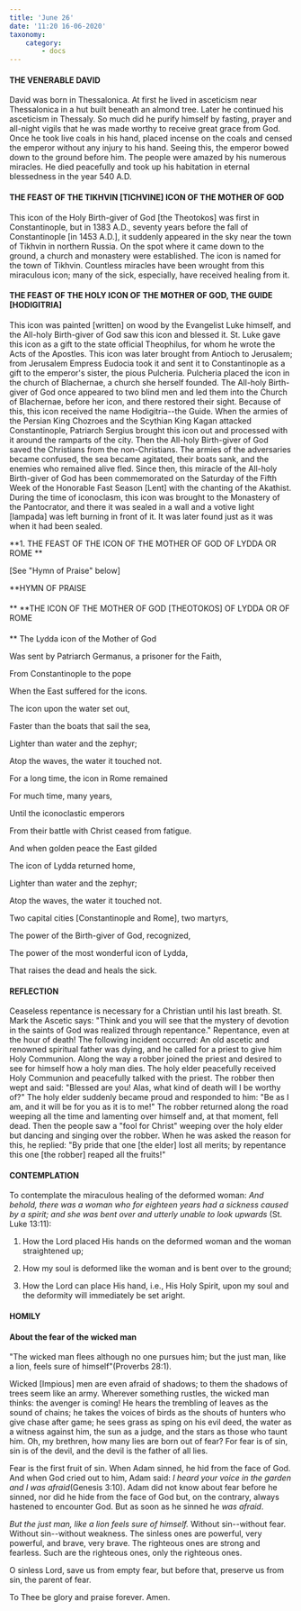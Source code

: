 ```yaml
---
title: 'June 26'
date: '11:20 16-06-2020'
taxonomy:
    category:
        - docs
---
```


#### THE VENERABLE DAVID

David was born in Thessalonica. At first he lived in asceticism near Thessalonica in a hut built beneath an almond tree. Later he continued his asceticism in Thessaly. So much did he purify himself by fasting, prayer and all-night vigils that he was made worthy to receive great grace from God. Once he took live coals in his hand, placed incense on the coals and censed the emperor without any injury to his hand. Seeing this, the emperor bowed down to the ground before him. The people were amazed by his numerous miracles. He died peacefully and took up his habitation in eternal blessedness in the year 540 A.D.

####  THE FEAST OF THE TIKHVIN [TICHVINE] ICON OF THE MOTHER OF GOD


This icon of the Holy Birth-giver of God [the Theotokos] was first in Constantinople, but in 1383 A.D., seventy years before the fall of Constantinople [in 1453 A.D.], it suddenly appeared in the sky near the town of Tikhvin in northern Russia. On the spot where it came down to the ground, a church and monastery were established. The icon is named for the town of Tikhvin. Countless miracles have been wrought from this miraculous icon; many of the sick, especially, have received healing from it.

#### THE FEAST OF THE HOLY ICON OF THE MOTHER OF GOD, THE GUIDE [HODIGITRIA]

This icon was painted [written] on wood by the Evangelist Luke himself, and the All-holy Birth-giver of God saw this icon and blessed it. St. Luke gave this icon as a gift to the state official Theophilus, for whom he wrote the Acts of the Apostles. This icon was later brought from Antioch to Jerusalem; from Jerusalem Empress Eudocia took it and sent it to Constantinople as a gift to the emperor's sister, the pious Pulcheria. Pulcheria placed the icon in the church of Blachernae, a church she herself founded. The All-holy Birth-giver of God once appeared to two blind men and led them into the Church of Blachernae, before her icon, and there restored their sight. Because of this, this icon received the name Hodigitria--the Guide. When the armies of the Persian King Chozroes and the Scythian King Kagan attacked Constantinople, Patriarch Sergius brought this icon out and processed with it around the ramparts of the city. Then the All-holy Birth-giver of God saved the Christians from the non-Christians. The armies of the adversaries became confused, the sea became agitated, their boats sank, and the enemies who remained alive fled. Since then, this miracle of the All-holy Birth-giver of God has been commemorated on the Saturday of the Fifth Week of the Honorable Fast Season [Lent] with the chanting of the Akathist. During the time of iconoclasm, this icon was brought to the Monastery of the Pantocrator, and there it was sealed in a wall and a votive light [lampada] was left burning in front of it. It was later found just as it was when it had been sealed.



**1. THE FEAST OF THE ICON OF THE MOTHER OF GOD OF LYDDA OR ROME
**

[See "Hymn of Praise" below]

 
**HYMN OF PRAISE
####  
**
**THE ICON OF THE MOTHER OF GOD [THEOTOKOS] OF LYDDA OR OF ROME
####  
**
The Lydda icon of the Mother of God
 

Was sent by Patriarch Germanus, a prisoner for the Faith,
 

From Constantinople to the pope
 

When the East suffered for the icons.
 

The icon upon the water set out,
 

Faster than the boats that sail the sea,
 

Lighter than water and the zephyr;
 

Atop the waves, the water it touched not.
 

For a long time, the icon in Rome remained
 

For much time, many years,
 

Until the iconoclastic emperors


From their battle with Christ ceased from fatigue.
 

And when golden peace the East gilded
 

The icon of Lydda returned home,
 

Lighter than water and the zephyr;
 

Atop the waves, the water it touched not.
 

Two capital cities [Constantinople and Rome], two martyrs,
 

The power of the Birth-giver of God, recognized,
 

The power of the most wonderful icon of Lydda,
 

That raises the dead and heals the sick.
 

#### REFLECTION

Ceaseless repentance is necessary for a Christian until his last breath. St. Mark the Ascetic says: "Think and you will see that the mystery of devotion in the saints of God was realized through repentance." Repentance, even at the hour of death! The following incident occurred: An old ascetic and renowned spiritual father was dying, and he called for a priest to give him Holy Communion. Along the way a robber joined the priest and desired to see for himself how a holy man dies. The holy elder peacefully received Holy Communion and peacefully talked with the priest. The robber then wept and said: "Blessed are you! Alas, what kind of death will I be worthy of?" The holy elder suddenly became proud and responded to him: "Be as I am, and it will be for you as it is to me!" The robber returned along the road weeping all the time and lamenting over himself and, at that moment, fell dead. Then the people saw a "fool for Christ" weeping over the holy elder but dancing and singing over the robber. When he was asked the reason for this, he replied: "By pride that one [the elder] lost all merits; by repentance this one [the robber] reaped all the fruits!"


#### CONTEMPLATION


To contemplate the miraculous healing of the deformed woman: *And behold, there was a woman who for eighteen years had a sickness caused by a spirit; and she was bent over and utterly unable to look upwards* (St. Luke 13:11):

1.  How the Lord placed His hands on the deformed woman and the woman straightened up;

1.  How my soul is deformed like the woman and is bent over to the ground;

1.  How the Lord can place His hand, i.e., His Holy Spirit, upon my soul and the deformity will immediately be set aright.


#### HOMILY


#### About the fear of the wicked man

"The wicked man flees although no one pursues him; but the just man, like a lion, feels sure of himself"(Proverbs 28:1).

Wicked [Impious] men are even afraid of shadows; to them the shadows of trees seem like an army. Wherever something rustles, the wicked man thinks: the avenger is coming! He hears the trembling of leaves as the sound of chains; he takes the voices of birds as the shouts of hunters who give chase after game; he sees grass as sping on his evil deed, the water as a witness against him, the sun as a judge, and the stars as those who taunt him. Oh, my brethren, how many lies are born out of fear? For fear is of sin, sin is of the devil, and the devil is the father of all lies.

Fear is the first fruit of sin. When Adam sinned, he hid from the face of God. And when God cried out to him, Adam said: *I heard your voice in the garden and I was afraid*(Genesis 3:10). Adam did not know about fear before he sinned, nor did he hide from the face of God but, on the contrary, always hastened to encounter God. But as soon as he sinned he *was afraid*.

*But the just man, like a lion feels sure of himself.* Without sin--without fear. Without sin--without weakness. The sinless ones are powerful, very powerful, and brave, very brave. The righteous ones are strong and fearless. Such are the righteous ones, only the righteous ones.

O sinless Lord, save us from empty fear, but before that, preserve us from sin, the parent of fear.

To Thee be glory and praise forever. Amen.
